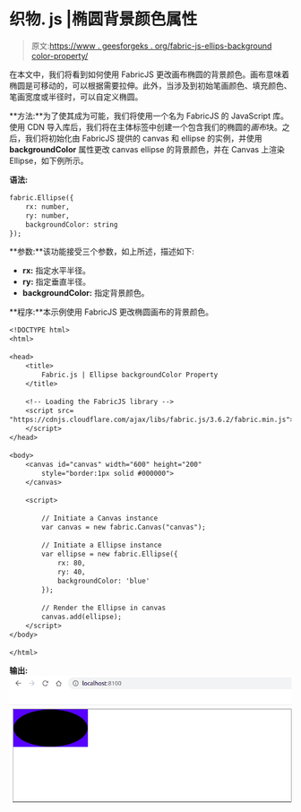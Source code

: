 # 织物. js |椭圆背景颜色属性

> 原文:[https://www . geesforgeks . org/fabric-js-ellips-background color-property/](https://www.geeksforgeeks.org/fabric-js-ellipse-backgroundcolor-property/)

在本文中，我们将看到如何使用 FabricJS 更改画布椭圆的背景颜色。画布意味着椭圆是可移动的，可以根据需要拉伸。此外，当涉及到初始笔画颜色、填充颜色、笔画宽度或半径时，可以自定义椭圆。

**方法:**为了使其成为可能，我们将使用一个名为 FabricJS 的 JavaScript 库。使用 CDN 导入库后，我们将在主体标签中创建一个包含我们的椭圆的*画布*块。之后，我们将初始化由 FabricJS 提供的 canvas 和 ellipse 的实例，并使用 **backgroundColor** 属性更改 canvas ellipse 的背景颜色，并在 Canvas 上渲染 Ellipse，如下例所示。

**语法:**

```
fabric.Ellipse({
    rx: number,
    ry: number,
    backgroundColor: string
}); 
```

**参数:**该功能接受三个参数，如上所述，描述如下:

*   **rx:** 指定水平半径。
*   **ry:** 指定垂直半径。
*   **backgroundColor:** 指定背景颜色。

**程序:**本示例使用 FabricJS 更改椭圆画布的背景颜色。

```
<!DOCTYPE html>
<html>

<head>
    <title>
        Fabric.js | Ellipse backgroundColor Property
    </title>

    <!-- Loading the FabricJS library -->
    <script src=
"https://cdnjs.cloudflare.com/ajax/libs/fabric.js/3.6.2/fabric.min.js">
    </script>
</head>

<body>
    <canvas id="canvas" width="600" height="200" 
        style="border:1px solid #000000">
    </canvas>

    <script>

        // Initiate a Canvas instance
        var canvas = new fabric.Canvas("canvas");

        // Initiate a Ellipse instance
        var ellipse = new fabric.Ellipse({
            rx: 80,
            ry: 40,
            backgroundColor: 'blue'
        });

        // Render the Ellipse in canvas
        canvas.add(ellipse);
    </script>
</body>

</html>
```

**输出:**
![](img/395714f37141b719c2888eda06632e6f.png)